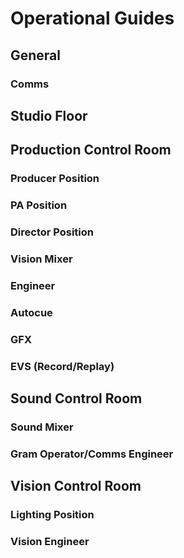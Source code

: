 # Operational Guides

## General

### Comms

## Studio Floor

## Production Control Room

### Producer Position

### PA Position

### Director Position

### Vision Mixer

### Engineer

### Autocue

### GFX

### EVS (Record/Replay)

## Sound Control Room

### Sound Mixer

### Gram Operator/Comms Engineer

## Vision Control Room

### Lighting Position

### Vision Engineer